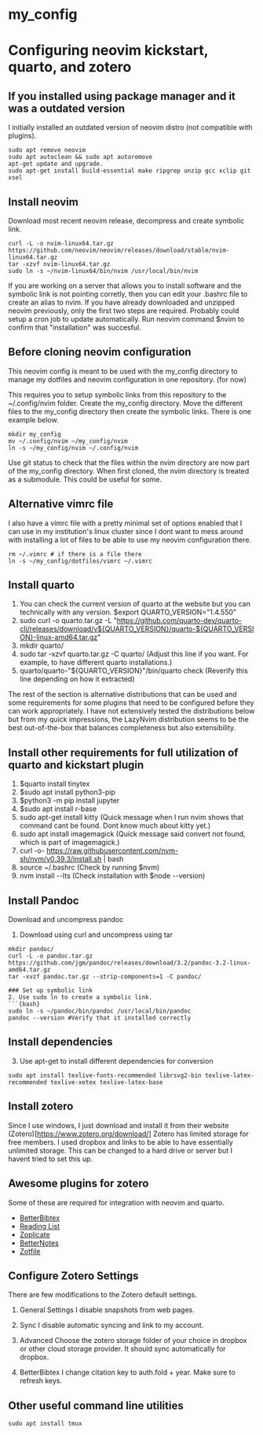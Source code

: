 # my_config

# Configuring neovim kickstart, quarto, and zotero
## If you installed using package manager and it was a outdated version 
I initially installed an outdated version of neovim distro (not compatible with plugins).
```{bash}
sudo apt remove neovim
sudo apt autoclean && sudo apt autoremove
apt-get update and upgrade.
sudo apt-get install build-essential make ripgrep unzip gcc xclip git xsel
```

## Install neovim
Download most recent neovim release, decompress and create symbolic link.
```{bash}
curl -L -o nvim-linux64.tar.gz https://github.com/neovim/neovim/releases/download/stable/nvim-linux64.tar.gz
tar -xzvf nvim-linux64.tar.gz
sudo ln -s ~/nvim-linux64/bin/nvim /usr/local/bin/nvim
```
If you are working on a server that allows you to install software and the symbolic link is not pointing corretly, then you can edit your .bashrc file to create an alias to nvim.
If you have already downloaded and unzipped neovim previously, only the first two steps are required. Probably could setup a cron job to update automatically.
Run neovim command $nvim to confirm that "installation" was succesful. 

## Before cloning neovim configuration 
This neovim config is meant to be used with the my_config directory to manage my dotfiles and neovim configuration in one repository. (for now) 

This requires you to setup symbolic links from this repository to the ~/.config/nvim folder.
Create the my_config directory. Move the different files to the my_config directory then create the symbolic links. There is one example below. 
```{bash}
mkdir my_config
mv ~/.config/nvim ~/my_config/nvim
ln -s ~/my_config/nvim ~/.config/nvim
```
Use git status to check that the files within the nvim directory are now part of the my_config directory. When first cloned, the nvim directory is treated as a submodule. This could be useful for some.

## Alternative vimrc file
I also have a vimrc file with a pretty minimal set of options enabled that I can use in my institution's linux cluster since I dont want to mess around with installing a lot of files to be able to use my neovim configuration there.
```{bash}
rm ~/.vimrc # if there is a file there
ln -s ~/my_config/dotfiles/vimrc ~/.vimrc
```

## Install quarto  

1. You can check the current version of quarto at the website but you can technically with any version. $export QUARTO_VERSION="1.4.550"
2. sudo curl -o quarto.tar.gz -L "https://github.com/quarto-dev/quarto-cli/releases/download/v${QUARTO_VERSION}/quarto-${QUARTO_VERSION}-linux-amd64.tar.gz"
3. mkdir quarto/
3. sudo tar -xzvf quarto.tar.gz -C quarto/ (Adjust this line if you want. For example, to have different quarto installations.)
4. quarto/quarto-"${QUARTO_VERSION}"/bin/quarto check (Reverify this line depending on how it extracted)


The rest of the section is alternative distributions that can be used and some requirements for some plugins that need to be configured before they can work appropriately. 
I have not extensively tested the distributions below but from my quick impressions, the LazyNvim distribution seems to be the best out-of-the-box that balances completeness but also extensibility. 

## Install other requirements for full utilization of quarto and kickstart plugin
1. $quarto install tinytex
2. $sudo apt install python3-pip
3. $python3 -m pip install jupyter
4. $sudo apt install r-base
5. sudo apt-get install kitty (Quick message when I run nvim shows that command cant be found. Dont know much about kitty yet.)
6. sudo apt install imagemagick (Quick message said convert not found, which is part of imagemagick.)
7. curl -o- https://raw.githubusercontent.com/nvm-sh/nvm/v0.39.3/install.sh | bash
8. source ~/.bashrc (Check by running $nvm)
9. nvm install --lts (Check installation with $node --version)

## Install Pandoc 

 Download and uncompress pandoc
1. Download using curl and uncompress using tar
```{bash}
mkdir pandoc/
curl -L -o pandoc.tar.gz https://github.com/jgm/pandoc/releases/download/3.2/pandoc-3.2-linux-amd64.tar.gz
tar -xvzf pandoc.tar.gz --strip-components=1 -C pandoc/

### Set up symbolic link 
2. Use sudo ln to create a symbolic link.
```{bash}
sudo ln -s ~/pandoc/bin/pandoc /usr/local/bin/pandoc
pandoc --version #Verify that it installed correctly
```

## Install dependencies 
3. Use apt-get to install different dependencies for conversion
```{bash}
sudo apt install texlive-fonts-recommended librsvg2-bin texlive-latex-recommended texlive-xetex texlive-latex-base
```

## Install zotero
Since I use windows, I just download and install it from their website (Zotero)[https://www.zotero.org/download/]
Zotero has limited storage for free members. I used dropbox and links to be able to have essentially unlimited storage. This can be changed to a hard drive or server but I havent tried to set this up.

## Awesome plugins for zotero 

Some of these are required for integration with neovim and quarto.
- [BetterBibtex](https://retorque.re/zotero-better-bibtex/)
- [Reading List](https://github.com/Dominic-DallOsto/zotero-reading-list)
- [Zoplicate](https://chenglongma.com/zoplicate/)
- [BetterNotes](https://github.com/windingwind/zotero-better-notes#readme)
- [Zotfile](https://github.com/jlegewie/zotfile)

## Configure Zotero Settings
There are few modifications to the Zotero default settings.
1. General Settings
I disable snapshots from web pages.

2. Sync
I disable automatic syncing and link to my account. 

3. Advanced 
Choose the zotero storage folder of your choice in dropbox or other cloud storage provider. 
It should sync automatically for dropbox.

4. BetterBibtex
I change citation key to auth.fold + year. 
Make sure to refresh keys. 

## Other useful command line utilities
```{bash}
sudo apt install tmux 
```
